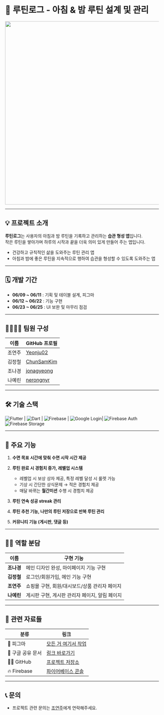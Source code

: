 # 📝 루틴로그 - 아침 & 밤 루틴 설계 및 관리
<p align="center">
  <img src="https://github.com/user-attachments/assets/7744d0d3-74c0-425a-9b12-95ce3b8edc66" width="600"/>
</p>

---

## 💡 프로젝트 소개

**루틴로그**는 사용자의 아침과 밤 루틴을 기록하고 관리하는 **습관 형성 앱**입니다.  
작은 루틴을 쌓아가며 하루의 시작과 끝을 더욱 의미 있게 만들어 주는 앱입니다.

- 건강하고 규칙적인 삶을 도와주는 루틴 관리 앱  
- 아침과 밤에 좋은 루틴을 지속적으로 행하여 습관을 형성할 수 있도록 도와주는 앱

---

## 🗓 개발 기간

- **06/09 ~ 06/11** : 기획 및 테이블 설계, 피그마
- **06/12 ~ 06/22** : 기능 구현  
- **06/23 ~ 06/25** : UI 보완 및 마무리 점검

---

## 👨‍👩‍👦‍👦 팀원 구성

| 이름 | GitHub 프로필 |
|------|----------------|
| 조연주 | [Yeonju02](https://github.com/Yeonju02) |
| 김정철 | [ChunSamKim](https://github.com/ChunSamKim) |
| 조나경 | [jonagyeong](https://github.com/jonagyeong) |
| 나예린 | [nerongnyr](https://github.com/nerongnyr) |

---

## 🛠 기술 스택

![Flutter](https://img.shields.io/badge/Flutter-3.x-blue?logo=flutter) | ![Dart](https://img.shields.io/badge/Dart-3.x-blue?logo=dart) | ![Firebase](https://img.shields.io/badge/Firebase%20Firestore-NoSQL-yellow?logo=firebase) | ![Google Login](https://img.shields.io/badge/Google%20Login-blue?logo=google)| ![Firebase Auth](https://img.shields.io/badge/Firebase%20Auth-green?logo=firebase) ![Firebase Storage](https://img.shields.io/badge/Firebase%20Storage-orange?logo=firebase)

---

## 📱 주요 기능

1. **수면 목표 시간에 맞춰 수면 시작 시간 제공**
   
2. **루틴 완료 시 경험치 증가, 레벨업 시스템**
   - 레벨업 시 보상 상자 제공, 특정 레벨 달성 시 룰렛 가능
   - 기상 시 간단한 상식문제 → 적은 경험치 제공
   - 매달 바뀌는 **월간미션** 수행 시 경험치 제공
    
3. **루틴 연속 성공 streak 관리**
   
4. **루틴 추천 기능, 나만의 루틴 저장으로 반복 루틴 관리**
   
5. **커뮤니티 기능 (게시판, 댓글 등)**

---

## 👨‍💻 역할 분담

| 이름 | 구현 기능 |
|------|-----------|
| **조나경** | 메인 디자인 완성, 마이페이지 기능 구현 |
| **김정철** | 로그인/회원가입, 메인 기능 구현 |
| **조연주** | 쇼핑몰 구현, 회원/대시보드/상품 관리자 페이지 |
| **나예린** | 게시판 구현, 게시판 관리자 페이지, 알림 페이지 |

---

## 📂 관련 자료들

| 분류 | 링크 |
|------|------|
| 🎨 피그마 | [모든 거 여기서 작업](https://www.figma.com/file/example) |
| 📁 구글 공유 문서 | [링크 바로가기](https://drive.google.com/drive/folders/1qER8y17_Hqc0VLBOQrmFhK0u1yCShDEP) |
| 🧑‍💻 GitHub | [프로젝트 저장소](https://github.com/Yeonju02/flutter_project) |
| 🔥 Firebase | [파이어베이스 콘솔](https://console.firebase.google.com/project/routine-log-app/database?hl=ko&fbclid=CjwKCAjw5-CBhBIEiwAzfVywLg-tTt3pKOoc6nsbNkxDJUA-SeXcbzX_FKWW9oQdW7xNMERSLdKoRoCkOUoQAvD_BwE) |

---

## 📞 문의

- 프로젝트 관련 문의는 [조연주](https://github.com/Yeonju02)에게 연락해주세요.
